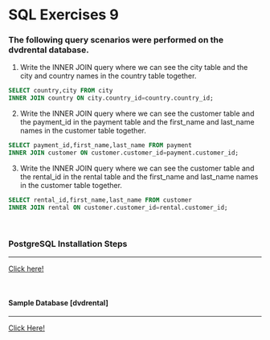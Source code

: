 # SQL Exercises 9
### The following query scenarios were performed on the dvdrental database.

1) Write the INNER JOIN query where we can see the city table and the city and country names in the country table together.
```sql
SELECT country,city FROM city
INNER JOIN country ON city.country_id=country.country_id;
```

2) Write the INNER JOIN query where we can see the customer table and the payment_id in the payment table and the first_name and last_name names in the customer table together.

```sql
SELECT payment_id,first_name,last_name FROM payment
INNER JOIN customer ON customer.customer_id=payment.customer_id;
```

3) Write the INNER JOIN query where we can see the customer table and the rental_id in the rental table and the first_name and last_name names in the customer table together.

```sql
SELECT rental_id,first_name,last_name FROM customer
INNER JOIN rental ON customer.customer_id=rental.customer_id;
```

<br>

### PostgreSQL Installation Steps
----
[Click here!](https://www.postgresql.org/download/)

<br>

#### Sample Database [dvdrental]
------
[Click Here!](https://www.postgresqltutorial.com/wp-content/uploads/2019/05/dvdrental.zip)